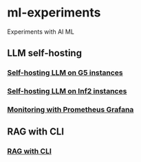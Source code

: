 # ml-experiments
Experiments with AI ML
## LLM self-hosting
### [Self-hosting LLM on G5 instances](llm-self-hosting/tgi-with-g5-docker-readme.md)
### [Self-hosting LLM on Inf2 instances](llm-self-hosting/tgi-with-inf2-docker-readme.md)
### [Monitoring with Prometheus Grafana](llm-self-hosting/tgi-grafana-integration-readme.md)
## RAG with CLI
### [RAG with CLI](gen-cli/README.md)